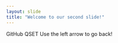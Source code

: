 ```yaml
---
layout: slide
title: "Welcome to our second slide!"
---
```

GitHub QSET
Use the left arrow to go back!
